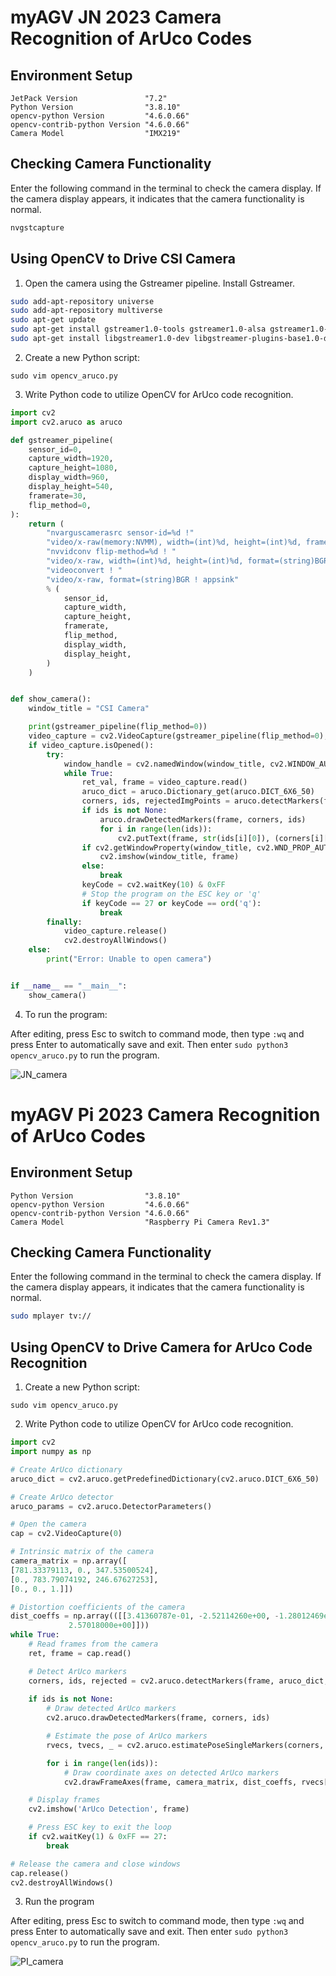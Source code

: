 # myAGV JN 2023 Camera Recognition of ArUco Codes

## Environment Setup

```
JetPack Version               "7.2"
Python Version                "3.8.10"
opencv-python Version         "4.6.0.66"
opencv-contrib-python Version "4.6.0.66"
Camera Model                  "IMX219"
```

## Checking Camera Functionality

Enter the following command in the terminal to check the camera display. If the camera display appears, it indicates that the camera functionality is normal.

```bash
nvgstcapture
```

## Using OpenCV to Drive CSI Camera

1. Open the camera using the Gstreamer pipeline. Install Gstreamer.

```bash
sudo add-apt-repository universe
sudo add-apt-repository multiverse
sudo apt-get update
sudo apt-get install gstreamer1.0-tools gstreamer1.0-alsa gstreamer1.0-plugins-base gstreamer1.0-plugins-good gstreamer1.0-plugins-bad gstreamer1.0-plugins-ugly gstreamer1.0-libav
sudo apt-get install libgstreamer1.0-dev libgstreamer-plugins-base1.0-dev libgstreamer-plugins-good1.0-dev libgstreamer-plugins-bad1.0-dev
```

2. Create a new Python script:

```
sudo vim opencv_aruco.py
```

3. Write Python code to utilize OpenCV for ArUco code recognition.

```python
import cv2
import cv2.aruco as aruco

def gstreamer_pipeline(
    sensor_id=0,
    capture_width=1920,
    capture_height=1080,
    display_width=960,
    display_height=540,
    framerate=30,
    flip_method=0,
):
    return (
        "nvarguscamerasrc sensor-id=%d !"
        "video/x-raw(memory:NVMM), width=(int)%d, height=(int)%d, framerate=(fraction)%d/1 ! "
        "nvvidconv flip-method=%d ! "
        "video/x-raw, width=(int)%d, height=(int)%d, format=(string)BGRx ! "
        "videoconvert ! "
        "video/x-raw, format=(string)BGR ! appsink"
        % (
            sensor_id,
            capture_width,
            capture_height,
            framerate,
            flip_method,
            display_width,
            display_height,
        )
    )


def show_camera():
    window_title = "CSI Camera"

    print(gstreamer_pipeline(flip_method=0))
    video_capture = cv2.VideoCapture(gstreamer_pipeline(flip_method=0), cv2.CAP_GSTREAMER)
    if video_capture.isOpened():
        try:
            window_handle = cv2.namedWindow(window_title, cv2.WINDOW_AUTOSIZE)
            while True:
                ret_val, frame = video_capture.read()
                aruco_dict = aruco.Dictionary_get(aruco.DICT_6X6_50)
                corners, ids, rejectedImgPoints = aruco.detectMarkers(frame, aruco_dict)
                if ids is not None:
                    aruco.drawDetectedMarkers(frame, corners, ids)
                    for i in range(len(ids)):
                        cv2.putText(frame, str(ids[i][0]), (corners[i][0, 0, 0], corners[i][0, 0, 1]), cv2.FONT_HERSHEY_SIMPLEX, 0.5, (0, 255, 0), 2, cv2.LINE_AA)
                if cv2.getWindowProperty(window_title, cv2.WND_PROP_AUTOSIZE) >= 0:
                    cv2.imshow(window_title, frame)
                else:
                    break 
                keyCode = cv2.waitKey(10) & 0xFF
                # Stop the program on the ESC key or 'q'
                if keyCode == 27 or keyCode == ord('q'):
                    break
        finally:
            video_capture.release()
            cv2.destroyAllWindows()
    else:
        print("Error: Unable to open camera")


if __name__ == "__main__":
    show_camera()
```

4. To run the program:

After editing, press Esc to switch to command mode, then type `:wq` and press Enter to automatically save and exit. Then enter `sudo python3 opencv_aruco.py` to run the program.

![JN_camera](../resourse/20-myAgv2023/JN/JN_camera.png)

# myAGV Pi 2023 Camera Recognition of ArUco Codes

## Environment Setup

```
Python Version                "3.8.10"
opencv-python Version         "4.6.0.66"
opencv-contrib-python Version "4.6.0.66"
Camera Model                  "Raspberry Pi Camera Rev1.3"
```

## Checking Camera Functionality

Enter the following command in the terminal to check the camera display. If the camera display appears, it indicates that the camera functionality is normal.

```bash
sudo mplayer tv://
```


## Using OpenCV to Drive Camera for ArUco Code Recognition

1. Create a new Python script:

```
sudo vim opencv_aruco.py
```

2. Write Python code to utilize OpenCV for ArUco code recognition.

```python
import cv2
import numpy as np

# Create ArUco dictionary
aruco_dict = cv2.aruco.getPredefinedDictionary(cv2.aruco.DICT_6X6_50)

# Create ArUco detector
aruco_params = cv2.aruco.DetectorParameters()

# Open the camera
cap = cv2.VideoCapture(0)

# Intrinsic matrix of the camera
camera_matrix = np.array([
[781.33379113, 0., 347.53500524],
[0., 783.79074192, 246.67627253],
[0., 0., 1.]])

# Distortion coefficients of the camera
dist_coeffs = np.array(([[3.41360787e-01, -2.52114260e+00, -1.28012469e-03,  6.70503562e-03,
             2.57018000e+00]]))
while True:
    # Read frames from the camera
    ret, frame = cap.read()

    # Detect ArUco markers
    corners, ids, rejected = cv2.aruco.detectMarkers(frame, aruco_dict, parameters=aruco_params)
    
    if ids is not None:
        # Draw detected ArUco markers
        cv2.aruco.drawDetectedMarkers(frame, corners, ids)

        # Estimate the pose of ArUco markers
        rvecs, tvecs, _ = cv2.aruco.estimatePoseSingleMarkers(corners, 0.05, camera_matrix, dist_coeffs)

        for i in range(len(ids)):
            # Draw coordinate axes on detected ArUco markers
            cv2.drawFrameAxes(frame, camera_matrix, dist_coeffs, rvecs[i], tvecs[i], 0.1)

    # Display frames
    cv2.imshow('ArUco Detection', frame)

    # Press ESC key to exit the loop
    if cv2.waitKey(1) & 0xFF == 27:
        break

# Release the camera and close windows
cap.release()
cv2.destroyAllWindows()
```

3. Run the program

After editing, press Esc to switch to command mode, then type `:wq` and press Enter to automatically save and exit. Then enter `sudo python3 opencv_aruco.py` to run the program.

![PI_camera](../resourse/20-myAgv2023/PI/PI_camera.png)
